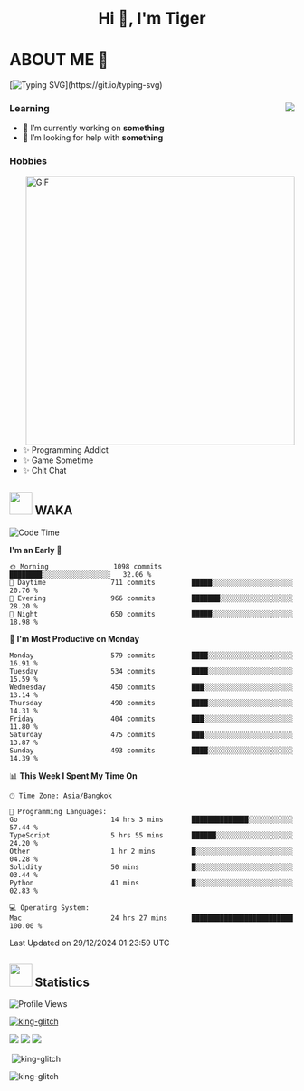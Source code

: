 <h1 align="center">Hi 👋, I'm Tiger</h1>




# ABOUT ME 💬

[![Typing SVG](https://readme-typing-svg.herokuapp.com?color=22F771&vCenter=true&lines=A+perssionate+developer+from+nowhere.)](https://git.io/typing-svg)

<div>
 <img align="right" src="https://spotify-github-profile.vercel.app/api/view?uid=12129734423&cover_image=false&theme=default&bar_color=22d016&bar_color_cover=true" />
 <h3>Learning</h3>
 
 <ul>
  <li>🔭 I’m currently working on <b>something</b></li>
  <li>🤝 I’m looking for help with <b>something</b></li>
 </ul>
 
</div>
<div>
 <h3>Hobbies</h3>
 <img align="right" height="475px"  alt="GIF" src="https://i.pinimg.com/originals/1f/b7/db/1fb7dbee557e5ed509f7517da8a84d58.gif" />
 <ul>
  <li>✨ Programming Addict</li>
  <li>✨ Game Sometime</li>
  <li>✨ Chit Chat</li>
 </ul>
 
</div>



## <img height="40" src="https://raw.githubusercontent.com/innng/innng/master/assets/kyubey.gif"/> WAKA

<!--START_SECTION:waka-->
![Code Time](http://img.shields.io/badge/Code%20Time-3%2C052%20hrs%2024%20mins-blue)

**I'm an Early 🐤** 

```text
🌞 Morning                1098 commits        ████████░░░░░░░░░░░░░░░░░   32.06 % 
🌆 Daytime                711 commits         █████░░░░░░░░░░░░░░░░░░░░   20.76 % 
🌃 Evening                966 commits         ███████░░░░░░░░░░░░░░░░░░   28.20 % 
🌙 Night                  650 commits         █████░░░░░░░░░░░░░░░░░░░░   18.98 % 
```
📅 **I'm Most Productive on Monday** 

```text
Monday                   579 commits         ████░░░░░░░░░░░░░░░░░░░░░   16.91 % 
Tuesday                  534 commits         ████░░░░░░░░░░░░░░░░░░░░░   15.59 % 
Wednesday                450 commits         ███░░░░░░░░░░░░░░░░░░░░░░   13.14 % 
Thursday                 490 commits         ████░░░░░░░░░░░░░░░░░░░░░   14.31 % 
Friday                   404 commits         ███░░░░░░░░░░░░░░░░░░░░░░   11.80 % 
Saturday                 475 commits         ███░░░░░░░░░░░░░░░░░░░░░░   13.87 % 
Sunday                   493 commits         ████░░░░░░░░░░░░░░░░░░░░░   14.39 % 
```


📊 **This Week I Spent My Time On** 

```text
🕑︎ Time Zone: Asia/Bangkok

💬 Programming Languages: 
Go                       14 hrs 3 mins       ██████████████░░░░░░░░░░░   57.44 % 
TypeScript               5 hrs 55 mins       ██████░░░░░░░░░░░░░░░░░░░   24.20 % 
Other                    1 hr 2 mins         █░░░░░░░░░░░░░░░░░░░░░░░░   04.28 % 
Solidity                 50 mins             █░░░░░░░░░░░░░░░░░░░░░░░░   03.44 % 
Python                   41 mins             █░░░░░░░░░░░░░░░░░░░░░░░░   02.83 % 

💻 Operating System: 
Mac                      24 hrs 27 mins      █████████████████████████   100.00 % 
```


 Last Updated on 29/12/2024 01:23:59 UTC
<!--END_SECTION:waka-->
## <img height="40" src="https://raw.githubusercontent.com/innng/innng/master/assets/kyubey.gif"/> Statistics
![Profile Views](https://komarev.com/ghpvc/?username=king-glitch)  

<p align="left"> 
 <a href="https://github.com/ryo-ma/github-profile-trophy">
  <img src="https://github-profile-trophy.vercel.app/?username=king-glitch&theme=dracula" alt="king-glitch" />
 </a> </p>

![](https://github-profile-summary-cards.vercel.app/api/cards/profile-details?username=king-glitch&theme=dracula)
![](https://github-profile-summary-cards.vercel.app/api/cards/stats?username=king-glitch&theme=dracula) 
![](https://github-profile-summary-cards.vercel.app/api/cards/productive-time?username=king-glitch&theme=dracula)


<p>&nbsp;<img align="center" src="https://github-readme-stats.vercel.app/api?username=king-glitch&theme=dracula" alt="king-glitch" /></p>

<p><img align="center" src="https://github-readme-streak-stats.herokuapp.com/?user=king-glitch&theme=dracula" alt="king-glitch" /></p>
